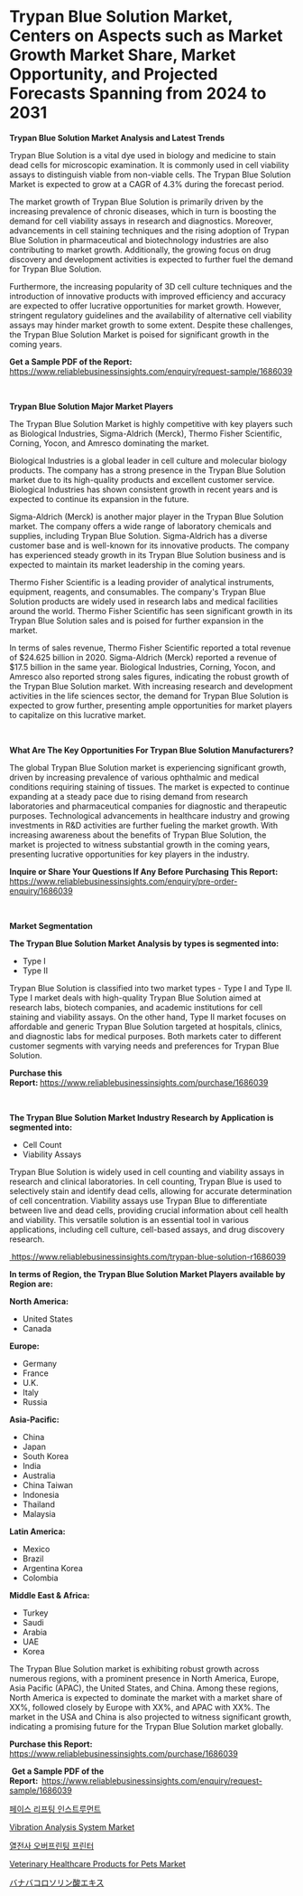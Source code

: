 <p><h1>Trypan Blue Solution Market, Centers on Aspects such as Market Growth Market Share, Market Opportunity, and Projected Forecasts Spanning from 2024 to 2031</h1></p><p><strong>Trypan Blue Solution Market Analysis and Latest Trends</strong></p>
<p><p>Trypan Blue Solution is a vital dye used in biology and medicine to stain dead cells for microscopic examination. It is commonly used in cell viability assays to distinguish viable from non-viable cells. The Trypan Blue Solution Market is expected to grow at a CAGR of 4.3% during the forecast period.</p><p>The market growth of Trypan Blue Solution is primarily driven by the increasing prevalence of chronic diseases, which in turn is boosting the demand for cell viability assays in research and diagnostics. Moreover, advancements in cell staining techniques and the rising adoption of Trypan Blue Solution in pharmaceutical and biotechnology industries are also contributing to market growth. Additionally, the growing focus on drug discovery and development activities is expected to further fuel the demand for Trypan Blue Solution.</p><p>Furthermore, the increasing popularity of 3D cell culture techniques and the introduction of innovative products with improved efficiency and accuracy are expected to offer lucrative opportunities for market growth. However, stringent regulatory guidelines and the availability of alternative cell viability assays may hinder market growth to some extent. Despite these challenges, the Trypan Blue Solution Market is poised for significant growth in the coming years.</p></p>
<p><strong>Get a Sample PDF of the Report:&nbsp;</strong> <a href="https://www.reliablebusinessinsights.com/enquiry/request-sample/1686039">https://www.reliablebusinessinsights.com/enquiry/request-sample/1686039</a></p>
<p>&nbsp;</p>
<p><strong>Trypan Blue Solution Major Market Players</strong></p>
<p><p>The Trypan Blue Solution Market is highly competitive with key players such as Biological Industries, Sigma-Aldrich (Merck), Thermo Fisher Scientific, Corning, Yocon, and Amresco dominating the market. </p><p>Biological Industries is a global leader in cell culture and molecular biology products. The company has a strong presence in the Trypan Blue Solution market due to its high-quality products and excellent customer service. Biological Industries has shown consistent growth in recent years and is expected to continue its expansion in the future.</p><p>Sigma-Aldrich (Merck) is another major player in the Trypan Blue Solution market. The company offers a wide range of laboratory chemicals and supplies, including Trypan Blue Solution. Sigma-Aldrich has a diverse customer base and is well-known for its innovative products. The company has experienced steady growth in its Trypan Blue Solution business and is expected to maintain its market leadership in the coming years.</p><p>Thermo Fisher Scientific is a leading provider of analytical instruments, equipment, reagents, and consumables. The company's Trypan Blue Solution products are widely used in research labs and medical facilities around the world. Thermo Fisher Scientific has seen significant growth in its Trypan Blue Solution sales and is poised for further expansion in the market.</p><p>In terms of sales revenue, Thermo Fisher Scientific reported a total revenue of $24.625 billion in 2020. Sigma-Aldrich (Merck) reported a revenue of $17.5 billion in the same year. Biological Industries, Corning, Yocon, and Amresco also reported strong sales figures, indicating the robust growth of the Trypan Blue Solution market. With increasing research and development activities in the life sciences sector, the demand for Trypan Blue Solution is expected to grow further, presenting ample opportunities for market players to capitalize on this lucrative market.</p></p>
<p>&nbsp;</p>
<p><strong>What Are The Key Opportunities For Trypan Blue Solution Manufacturers?</strong></p>
<p><p>The global Trypan Blue Solution market is experiencing significant growth, driven by increasing prevalence of various ophthalmic and medical conditions requiring staining of tissues. The market is expected to continue expanding at a steady pace due to rising demand from research laboratories and pharmaceutical companies for diagnostic and therapeutic purposes. Technological advancements in healthcare industry and growing investments in R&D activities are further fueling the market growth. With increasing awareness about the benefits of Trypan Blue Solution, the market is projected to witness substantial growth in the coming years, presenting lucrative opportunities for key players in the industry.</p></p>
<p><strong>Inquire or Share Your Questions If Any Before Purchasing This Report:</strong> <a href="https://www.reliablebusinessinsights.com/enquiry/pre-order-enquiry/1686039">https://www.reliablebusinessinsights.com/enquiry/pre-order-enquiry/1686039</a></p>
<p>&nbsp;</p>
<p><strong>Market Segmentation</strong></p>
<p><strong>The Trypan Blue Solution Market Analysis by types is segmented into:</strong></p>
<p><ul><li>Type I</li><li>Type II</li></ul></p>
<p><p>Trypan Blue Solution is classified into two market types - Type I and Type II. Type I market deals with high-quality Trypan Blue Solution aimed at research labs, biotech companies, and academic institutions for cell staining and viability assays. On the other hand, Type II market focuses on affordable and generic Trypan Blue Solution targeted at hospitals, clinics, and diagnostic labs for medical purposes. Both markets cater to different customer segments with varying needs and preferences for Trypan Blue Solution.</p></p>
<p><strong>Purchase this Report:&nbsp;</strong><a href="https://www.reliablebusinessinsights.com/purchase/1686039">https://www.reliablebusinessinsights.com/purchase/1686039</a></p>
<p>&nbsp;</p>
<p><strong>The Trypan Blue Solution Market Industry Research by Application is segmented into:</strong></p>
<p><ul><li>Cell Count</li><li>Viability Assays</li></ul></p>
<p><p>Trypan Blue Solution is widely used in cell counting and viability assays in research and clinical laboratories. In cell counting, Trypan Blue is used to selectively stain and identify dead cells, allowing for accurate determination of cell concentration. Viability assays use Trypan Blue to differentiate between live and dead cells, providing crucial information about cell health and viability. This versatile solution is an essential tool in various applications, including cell culture, cell-based assays, and drug discovery research.</p></p>
<p><a href="https://www.reliablebusinessinsights.com/trypan-blue-solution-r1686039">&nbsp;https://www.reliablebusinessinsights.com/trypan-blue-solution-r1686039</a></p>
<p><strong>In terms of Region, the Trypan Blue Solution Market Players available by Region are:</strong></p>
<p>
    <p> <strong> North America: </strong>
        <ul>
            <li>United States</li>
            <li>Canada</li>
        </ul>
        </p> 
    <p> <strong> Europe: </strong>
        <ul>
            <li>Germany</li>
            <li>France</li>
            <li>U.K.</li>
            <li>Italy</li>
            <li>Russia</li>
        </ul>
        </p> 
    <p> <strong> Asia-Pacific: </strong>
        <ul>
            <li>China</li>
            <li>Japan</li>
            <li>South Korea</li>
            <li>India</li>
            <li>Australia</li>
            <li>China Taiwan</li>
            <li>Indonesia</li>
            <li>Thailand</li>
            <li>Malaysia</li>
        </ul>
        </p> 
    <p> <strong> Latin America: </strong>
        <ul>
            <li>Mexico</li>
            <li>Brazil</li>
            <li>Argentina Korea</li>
            <li>Colombia</li>
        </ul>
        </p> 
    <p> <strong> Middle East & Africa: </strong>
        <ul>
            <li>Turkey</li>
            <li>Saudi</li>
            <li>Arabia</li>
            <li>UAE</li>
            <li>Korea</li>
        </ul>
    </p>
    </p>
<p><p>The Trypan Blue Solution market is exhibiting robust growth across numerous regions, with a prominent presence in North America, Europe, Asia Pacific (APAC), the United States, and China. Among these regions, North America is expected to dominate the market with a market share of XX%, followed closely by Europe with XX%, and APAC with XX%. The market in the USA and China is also projected to witness significant growth, indicating a promising future for the Trypan Blue Solution market globally.</p></p>
<p><strong>Purchase this Report: </strong><a href="https://www.reliablebusinessinsights.com/purchase/1686039">https://www.reliablebusinessinsights.com/purchase/1686039</a></p>
<p>&nbsp;<strong>Get a Sample PDF of the Report:&nbsp;&nbsp;</strong><a href="https://www.reliablebusinessinsights.com/enquiry/request-sample/1686039">https://www.reliablebusinessinsights.com/enquiry/request-sample/1686039</a></p>
<p><strong></strong></p>
<p><p><a href="https://github.com/jntpkh496620/Market-Research-Report-List-2/blob/main/767240196287.md">페이스 리프팅 인스트루먼트</a></p><p><a href="https://github.com/maudAbbott7/Market-Research-Report-List-1/blob/main/vibration-analysis-system-market.md">Vibration Analysis System Market</a></p><p><a href="https://github.com/vsoq0zknh59/Market-Research-Report-List-2/blob/main/604023896288.md">열전사 오버프린팅 프린터</a></p><p><a href="https://github.com/mancsybtousav/Market-Research-Report-List-2/blob/main/veterinary-healthcare-products-for-pets-market.md">Veterinary Healthcare Products for Pets Market</a></p><p><a href="https://github.com/tanyaali3/Market-Research-Report-List-1/blob/main/2531383102775.md">バナバコロソリン酸エキス</a></p></p>